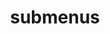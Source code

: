 ---
layout: page
title: submenus
nav: false
nav_order: 6
dropdown: true
children: 
    - title: blog
      permalink: /blog/
    - title: divider
    - title: projects
      permalink: /projects/
---